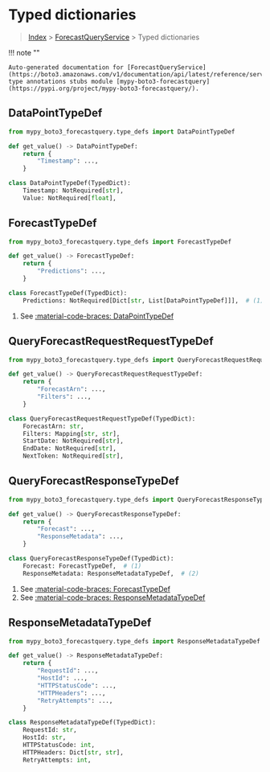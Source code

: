 # Typed dictionaries

> [Index](../README.md) > [ForecastQueryService](./README.md) > Typed dictionaries

!!! note ""

    Auto-generated documentation for [ForecastQueryService](https://boto3.amazonaws.com/v1/documentation/api/latest/reference/services/forecastquery.html#ForecastQueryService)
    type annotations stubs module [mypy-boto3-forecastquery](https://pypi.org/project/mypy-boto3-forecastquery/).

## DataPointTypeDef

```python title="Usage Example"
from mypy_boto3_forecastquery.type_defs import DataPointTypeDef

def get_value() -> DataPointTypeDef:
    return {
        "Timestamp": ...,
    }
```

```python title="Definition"
class DataPointTypeDef(TypedDict):
    Timestamp: NotRequired[str],
    Value: NotRequired[float],
```

## ForecastTypeDef

```python title="Usage Example"
from mypy_boto3_forecastquery.type_defs import ForecastTypeDef

def get_value() -> ForecastTypeDef:
    return {
        "Predictions": ...,
    }
```

```python title="Definition"
class ForecastTypeDef(TypedDict):
    Predictions: NotRequired[Dict[str, List[DataPointTypeDef]]],  # (1)
```

1. See [:material-code-braces: DataPointTypeDef](./type_defs.md#datapointtypedef) 
## QueryForecastRequestRequestTypeDef

```python title="Usage Example"
from mypy_boto3_forecastquery.type_defs import QueryForecastRequestRequestTypeDef

def get_value() -> QueryForecastRequestRequestTypeDef:
    return {
        "ForecastArn": ...,
        "Filters": ...,
    }
```

```python title="Definition"
class QueryForecastRequestRequestTypeDef(TypedDict):
    ForecastArn: str,
    Filters: Mapping[str, str],
    StartDate: NotRequired[str],
    EndDate: NotRequired[str],
    NextToken: NotRequired[str],
```

## QueryForecastResponseTypeDef

```python title="Usage Example"
from mypy_boto3_forecastquery.type_defs import QueryForecastResponseTypeDef

def get_value() -> QueryForecastResponseTypeDef:
    return {
        "Forecast": ...,
        "ResponseMetadata": ...,
    }
```

```python title="Definition"
class QueryForecastResponseTypeDef(TypedDict):
    Forecast: ForecastTypeDef,  # (1)
    ResponseMetadata: ResponseMetadataTypeDef,  # (2)
```

1. See [:material-code-braces: ForecastTypeDef](./type_defs.md#forecasttypedef) 
2. See [:material-code-braces: ResponseMetadataTypeDef](./type_defs.md#responsemetadatatypedef) 
## ResponseMetadataTypeDef

```python title="Usage Example"
from mypy_boto3_forecastquery.type_defs import ResponseMetadataTypeDef

def get_value() -> ResponseMetadataTypeDef:
    return {
        "RequestId": ...,
        "HostId": ...,
        "HTTPStatusCode": ...,
        "HTTPHeaders": ...,
        "RetryAttempts": ...,
    }
```

```python title="Definition"
class ResponseMetadataTypeDef(TypedDict):
    RequestId: str,
    HostId: str,
    HTTPStatusCode: int,
    HTTPHeaders: Dict[str, str],
    RetryAttempts: int,
```

